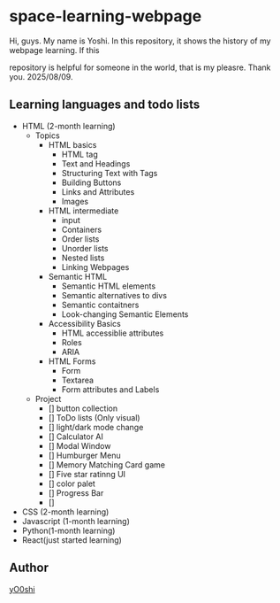 # space-learning-webpage
Hi, guys. My name is Yoshi. In this repository, it shows the history of my webpage learning. If this 

repository is helpful for someone in the world, that is my pleasre. Thank you. 2025/08/09.

## Learning languages and todo lists

- HTML (2-month learning)
  - Topics
    - HTML basics
      - HTML tag
      - Text and Headings
      - Structuring Text with Tags
      - Building Buttons
      - Links and Attributes
      - Images
    - HTML intermediate
      - input
      - Containers
      - Order lists
      - Unorder lists
      - Nested lists
      - Linking Webpages
    - Semantic HTML
      - Semantic HTML elements
      - Semantic alternatives to divs
      - Semantic contaitners
      - Look-changing Semantic Elements
    - Accessibility Basics
      - HTML accessiblie attributes
      - Roles
      - ARIA
    - HTML Forms
      - Form
      - Textarea
      - Form attributes and Labels
  - Project
    - [] button collection
    - [] ToDo lists (Only visual)
    - [] light/dark mode change
    - [] Calculator AI
    - [] Modal Window
    - [] Humburger Menu
    - [] Memory Matching Card game
    - [] Five star ratinng UI
    - [] color palet
    - [] Progress Bar
    - [] 
- CSS (2-month learning)
- Javascript (1-month learning)
- Python(1-month learning)
- React(just started learning)

## Author 

[yO0shi](https://github.com/yO0shi)
